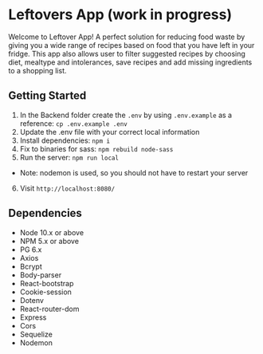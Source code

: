 # Leftovers App (work in progress)
Welcome to Leftover App! A perfect solution for reducing food waste by giving you a wide range of recipes based on food that you have left in your fridge. This app also allows user to filter suggested recipes by choosing diet, mealtype and intolerances, save recipes and add missing ingredients to a shopping list.

## Getting Started

1. In the Backend folder create the `.env` by using `.env.example` as a reference: `cp .env.example .env`
2. Update the .env file with your correct local information 
3. Install dependencies: `npm i`
4. Fix to binaries for sass: `npm rebuild node-sass`
5. Run the server: `npm run local`
  - Note: nodemon is used, so you should not have to restart your server
6. Visit `http://localhost:8080/`

## Dependencies

- Node 10.x or above
- NPM 5.x or above
- PG 6.x
- Axios
- Bcrypt
- Body-parser
- React-bootstrap
- Cookie-session
- Dotenv
- React-router-dom
- Express
- Cors
- Sequelize
- Nodemon
